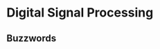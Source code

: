 # Digital Signal Processing

## Buzzwords

<Buzzword text="DFT"/>
<Buzzword text="FFT"/>
<Buzzword text="DTFT"/>
<Buzzword text="Convolution"/>
<Buzzword text="Z-transform"/>
<Buzzword text="IIR"/>
<Buzzword text="FIR"/>
<Buzzword text="Low-pass filter"/>
<Buzzword text="High-pass filter"/>
<Buzzword text="Impulse Response"/>
<Buzzword text="Frequency Response"/>